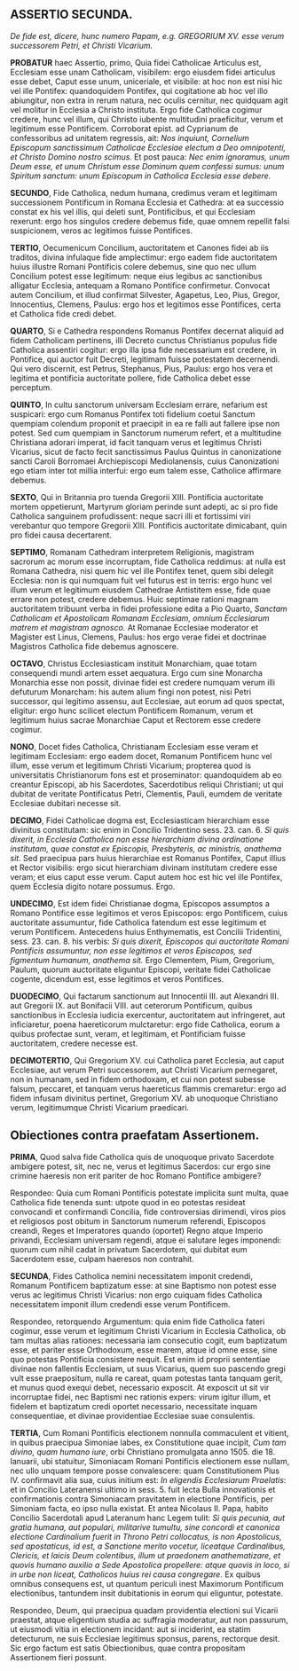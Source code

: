 ## ASSERTIO SECUNDA.

*De fide est, dicere, hunc numero Papam, e.g. GREGORIUM XV. esse verum successorem Petri, et Christi Vicarium.*

**PROBATUR** haec Assertio, primo, Quia fidei Catholicae Articulus est, Ecclesiam esse unam Catholicam, visibilem: ergo eiusdem fidei articulus esse debet, Caput esse unum, uniceriale, et visibile: at hoc non est nisi hic vel ille Pontifex: quandoquidem Pontifex, qui cogitatione ab hoc vel illo abiungitur, non extra in rerum natura, nec oculis cernitur, nec quidquam agit vel molitur in Ecclesia a Christo instituta. Ergo fide Catholica cogimur credere, hunc vel illum, qui Christo iubente multitudini praeficitur, verum et legitimum esse Pontificem. Corroborat epist. ad Cyprianum de confessoribus ad unitatem regressis, ait: *Nos inquiunt, Cornelium Episcopum sanctissimum Catholicae Ecclesiae electum a Deo omnipotenti, et Christo Domino nostro scimus.* Et post pauca: *Nec enim ignoramus, unum Deum esse, et unum Christum esse Dominum quem confessi sumus: unum Spiritum sanctum: unum Episcopum in Catholica Ecclesia esse debere.*

**SECUNDO**, Fide Catholica, nedum humana, credimus veram et legitimam successionem Pontificum in Romana Ecclesia et Cathedra: at ea successio constat ex his vel illis, qui deleti sunt, Pontificibus, et qui Ecclesiam rexerunt: ergo hos singulos credere debemus fide, quae omnem repellit falsi suspicionem, veros ac legitimos fuisse Pontifices.

**TERTIO**, Oecumenicum Concilium, auctoritatem et Canones fidei ab iis traditos, divina infulaque fide amplectimur: ergo eadem fide auctoritatem huius illustre Romani Pontificis colere debemus, sine quo nec ullum Concilium potest esse legitimum: neque eius legibus ac sanctionibus alligatur Ecclesia, antequam a Romano Pontifice confirmetur. Convocat autem Concilium, et illud confirmat Silvester, Agapetus, Leo, Pius, Gregor, Innocentius, Clemens, Paulus: ergo hos et legitimos esse Pontifices, certa et Catholica fide credi debet.

**QUARTO**, Si e Cathedra respondens Romanus Pontifex decernat aliquid ad fidem Catholicam pertinens, illi Decreto cunctus Christianus populus fide Catholica assentiri cogitur: ergo illa ipsa fide necessarium est credere, in Pontifice, qui auctor fuit Decreti, legitimam fuisse potestatem decernendi. Qui vero discernit, est Petrus, Stephanus, Pius, Paulus: ergo hos vera et legitima et pontificia auctoritate pollere, fide Catholica debet esse perceptum.

**QUINTO**, In cultu sanctorum universam Ecclesiam errare, nefarium est suspicari: ergo cum Romanus Pontifex toti fidelium coetui Sanctum quempiam colendum proponit et praecipit in ea re falli aut fallere ipse non potest. Sed cum quempiam in Sanctorum numerum refert, et a multitudine Christiana adorari imperat, id facit tanquam verus et legitimus Christi Vicarius, sicut de facto fecit sanctissimus Paulus Quintus in canonizatione sancti Caroli Borromaei Archiepiscopi Mediolanensis, cuius Canonizationi ego etiam inter tot millia interfui: ergo eum talem esse, Catholice affirmare debemus.

**SEXTO**, Qui in Britannia pro tuenda Gregorii XIII. Pontificia auctoritate mortem oppetierunt, Martyrum gloriam perinde sunt adepti, ac si pro fide Catholica sanguinem profudissent: neque sacri illi et fortissimi viri verebantur quo tempore Gregorii XIII. Pontificis auctoritate dimicabant, quin pro fidei causa decertarent.

**SEPTIMO**, Romanam Cathedram interpretem Religionis, magistram sacrorum ac morum esse incorruptam, fide Catholica reddimus: at nulla est Romana Cathedra, nisi quem hic vel ille Pontifex tenet, quem sibi delegit Ecclesia: non is qui numquam fuit vel futurus est in terris: ergo hunc vel illum verum et legitimum eiusdem Cathedrae Antistitem esse, fide quae errare non potest, credere debemus. Huic septimae rationi magnam auctoritatem tribuunt verba in fidei professione edita a Pio Quarto, *Sanctam Catholicam et Apostolicam Romanam Ecclesiam, omnium Ecclesiarum matrem et magistram agnosco.* At Romanae Ecclesiae moderator et Magister est Linus, Clemens, Paulus: hos ergo verae fidei et doctrinae Magistros Catholica fide debemus agnoscere.

**OCTAVO**, Christus Ecclesiasticam instituit Monarchiam, quae totam consequendi mundi artem esset aequatura. Ergo cum sine Monarcha Monarchia esse non possit, divinae fidei est credere numquam verum illi defuturum Monarcham: his autem alium fingi non potest, nisi Petri successor, qui legitimo assensu, aut Ecclesiae, aut eorum ad quos spectat, eligitur: ergo hunc scilicet electum Pontificem Romanum, verum et legitimum huius sacrae Monarchiae Caput et Rectorem esse credere cogimur.  

**NONO**, Docet fides Catholica, Christianam Ecclesiam esse veram et legitimam Ecclesiam: ergo eadem docet, Romanum Pontificem hunc vel illum, esse verum et legitimum Christi Vicarium; propterea quod is universitatis Christianorum fons est et proseminator: quandoquidem ab eo creantur Episcopi, ab his Sacerdotes, Sacerdotibus reliqui Christiani; ut qui dubitat de veritate Pontificatus Petri, Clementis, Pauli, eumdem de veritate Ecclesiae dubitari necesse sit.  

**DECIMO**, Fidei Catholicae dogma est, Ecclesiasticam hierarchiam esse divinitus constitutam: sic enim in Concilio Tridentino sess. 23. can. 6. *Si quis dixerit, in Ecclesia Catholica non esse hierarchiam divina ordinatione institutam, quae constat ex Episcopis, Presbyteris, ac ministris, anathema sit.* Sed praecipua pars huius hierarchiae est Romanus Pontifex, Caput illius et Rector visibilis: ergo sicut hierarchiam divinam institutam credere esse veram; et eius caput esse verum. Caput autem hoc est hic vel ille Pontifex, quem Ecclesia digito notare possumus. Ergo.  

**UNDECIMO**, Est idem fidei Christianae dogma, Episcopos assumptos a Romano Pontifice esse legitimos et veros Episcopos: ergo Pontificem, cuius auctoritate assumuntur, fide Catholica fatendum est esse legitimum et verum Pontificem. Antecedens huius Enthymematis, est Concilii Tridentini, sess. 23. can. 8. his verbis: *Si quis dixerit, Episcopos qui auctoritate Romani Pontificis assumuntur, non esse legitimos et veros Episcopos, sed figmentum humanum, anathema sit.* Ergo Clementem, Pium, Gregorium, Paulum, quorum auctoritate eliguntur Episcopi, veritate fidei Catholicae cogente, dicendum est, esse legitimos et veros Pontifices.  

**DUODECIMO**, Qui factarum sanctionum aut Innocentii III. aut Alexandri III. aut Gregorii IX. aut Bonifacii VIII. aut ceterorum Pontificum, quibus sanctionibus in Ecclesia iudicia exercentur, auctoritatem aut infringeret, aut inficiaretur, poena haereticorum mulctaretur: ergo fide Catholica, eorum a quibus profectae sunt, veram, et legitimam, et Pontificiam fuisse auctoritatem, credere necesse est.  

**DECIMOTERTIO**, Qui Gregorium XV. cui Catholica paret Ecclesia, aut caput Ecclesiae, aut verum Petri successorem, aut Christi Vicarium pernegaret, non in humanam, sed in fidem orthodoxam, et cui non potest subesse falsum, peccaret, et tanquam verus haereticus flammis cremaretur: ergo ad fidem infusam divinitus pertinet, Gregorium XV. ab unoquoque Christiano verum, legitimumque Christi Vicarium praedicari.  

## Obiectiones contra praefatam Assertionem.  

**PRIMA**, Quod salva fide Catholica quis de unoquoque privato Sacerdote ambigere potest, sit, nec ne, verus et legitimus Sacerdos: cur ergo sine crimine haeresis non erit pariter de hoc Romano Pontifice ambigere?  

Respondeo: Quia cum Romani Pontificis potestate implicita sunt multa, quae Catholica fide tenenda sunt: utpote quod in eo potestas resideat convocandi et confirmandi Concilia, fide controversias dirimendi, viros pios et religiosos post obitum in Sanctorum numerum referendi, Episcopos creandi, Reges et Imperatores quando (oportet) Regno atque Imperio privandi, Ecclesiam universam regendi, atque ei salutare leges imponendi: quorum cum nihil cadat in privatum Sacerdotem, qui dubitat eum Sacerdotem esse, culpam haeresos non contrahit.  

**SECUNDA**, Fides Catholica nemini necessitatem imponit credendi, Romanum Pontificem baptizatum esse: at sine Baptismo non potest esse verus ac legitimus Christi Vicarius: non ergo cuiquam fides Catholica necessitatem imponit illum credendi esse verum Pontificem.  

Respondeo, retorquendo Argumentum: quia enim fide Catholica fateri cogimur, esse verum et legitimum Christi Vicarium in Ecclesia Catholica, ob tam multas alias rationes: necessaria iam consecutio cogit, eum baptizatum esse, et pariter esse Orthodoxum, esse marem, atque id omne esse, sine quo potestas Pontificia consistere nequit. Est enim id proprii sententiae divinae non fallentis Ecclesiam, ut suus Vicarius, quem suo pascendo gregi vult esse praepositum, nulla re careat, quam potestas tanta tanquam gerit, et munus quod exequi debet, necessario exposcit. At exposcit ut sit vir incorruptae fidei, nec Baptismi nec rationis expers: virum igitur illum, et fidelem et baptizatum credi oportet necessario, necessitate inquam consequentiae, et divinae providentiae Ecclesiae suae consulentis.  

**TERTIA**, Cum Romani Pontificis electionem nonnulla commaculent et vitient, in quibus praecipua Simoniae labes, ex Constitutione quae incipit, *Cum tam divino, quam humano iure*, orbi Christiano promulgata anno 1505. die 18. Ianuarii, ubi statuitur, Simoniacam Romani Pontificis electionem esse nullam, nec ullo unquam tempore posse convalescere: quam Constitutionem Pius IV. confirmavit alia sua, cuius initium est: *In eligendis Ecclesiarum Praelatis*: et in Concilio Lateranensi ultimo in sess. 5. fuit lecta Bulla innovationis et confirmationis contra Simoniacam pravitatem in electione Pontificis, per Simoniam facta, eo ipso nulla existat. Et antea Nicolaus II. Papa, habito Concilio Sacerdotali apud Lateranum hanc Legem tulit: *Si quis pecunia, aut gratia humana, aut populari, militarive tumultu, sine concordi et canonica electione Cardinalium fuerit in Throno Petri collocatus, is non Apostolicus, sed apostaticus, id est, a Sanctione merito vocetur, liceatque Cardinalibus, Clericis, et laicis Deum colentibus, illum ut praedonem anathematizare, et quovis humano auxilio a Sede Apostolica propellere: atque quovis in loco, si in urbe non liceat, Catholicos huius rei causa congregare.* Ex quibus omnibus consequens est, ut quantum periculi inest Maximorum Pontificum electionibus, tantundem insit dubitationis in eorum qui eliguntur, potestate.  

Respondeo, Deum, qui praecipua quadam providentia electioni sui Vicarii praestat, atque eligentium studia ac suffragia moderatur, aut non passurum, ut eiusmodi vitia in electionem incidant: aut si inciderint, ea statim detecturum, ne suis Ecclesiae legitimus sponsus, parens, rectorque desit. Sic ergo factum est satis Obiectionibus, quae contra propositam Assertionem fieri possunt.